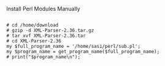 Install Perl Modules Manually
<pre><code>
# cd /home/download
# gzip -d XML-Parser-2.36.tar.gz
# tar xvf XML-Parser-2.36.tar
# cd XML-Parser-2.36
my $full_program_name = '/home/sasi/perl/sub.pl';
my $program_name = get_program_name($full_program_name);
# print("$program_name\n");
</code></pre>
